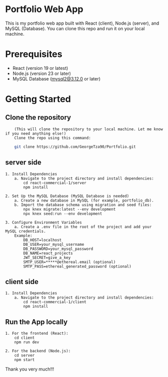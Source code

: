 # Portfolio Web App

This is my portfolio web app built with React (client), Node.js (server), and MySQL (Database). 
You can clone this repo and run it on your local machine.

# Prerequisites
- React (version 19 or latest)
- Node.js (version 23 or later)
- MySQL Database (mysql2@3.12.0 or later)

# Getting Started
## Clone the repository
        (This will clone the repository to your local machine. Let me know if you need anything else!)
        Clone the repo using this command:        
```bash
    git clone https://github.com/GeorgeTza90/Portfolio.git
```
     
## server side
    1. Install Dependencies
        a. Navigate to the project directory and install dependencies:
            cd react-commercial-1/server
            npm install

    2. Set Up the MySQL Database (MySQL Database is needed)        
        a. Create a new database in MySQL (for example, portfolio_db).
        b. Import the database schema using migration and seed files:
            npx knex migrate:latest --env development
            npx knex seed:run --env development

    3. Configure Environment Variables
        a. Create a .env file in the root of the project and add your MySQL credentials. 
        Example: 
            DB_HOST=localhost
            DB_USER=your_mysql_username
            DB_PASSWORD=your_mysql_password
            DB_NAME=react_projects
            JWT_SECRET=give_a_key
            SMTP_USER=*****@ethereal.email (optional)
            SMTP_PASS=ethereal_generated_password (optional)

## client side
    1. Install Dependencies
        a. Navigate to the project directory and install dependencies:
            cd react-commercial-1/client
            npm install

## Run the App locally
    1. For the frontend (React):
        cd client
        npm run dev

    2. For the backend (Node.js):
        cd server
        npm start

Thank you very much!!!
